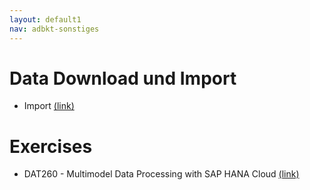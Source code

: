 ```yaml
---
layout: default1
nav: adbkt-sonstiges
---
```


# Data Download und Import
- Import [(link)](https://github.com/SAP-archive/teched2020-DAT260/raw/main/exercises/data/DAT260.tar.gz)

# Exercises
- DAT260 - Multimodel Data Processing with SAP HANA Cloud [(link)](https://github.com/SAP-samples/teched2020-DAT260)

<!--
- xxx [(link)]()
-->